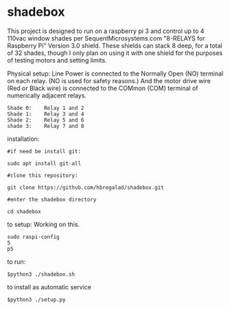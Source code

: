 # shadebox
This project is designed to run on a raspberry pi 3 and control up to 4 110vac window shades per SequentMicrosystems.com "8-RELAYS for Raspberry Pi" Version 3.0 shield. These shields can stack 8 deep, for a total of 32 shades, though I only plan on using it with one shield for the purposes of testing motors and setting limits.

Physical setup:
Line Power is connected to the Normally Open (NO) terminal on each relay. (NO is used for safety reasons.)
And the motor drive wire (Red or Black wire) is connected to the COMmon (COM) terminal of numerically adjacent relays.
```
Shade 0:	Relay 1 and 2
Shade 1:	Relay 3 and 4
Shade 2:	Relay 5 and 6
shade 3:	Relay 7 and 8
```






installation:
```
#if need be install git:

sudo apt install git-all

#clone this repository:

git clone https://github.com/hbregalad/shadebox.git

#enter the shadebox directory

cd shadebox
```

to setup:
Working on this.
```
sudo raspi-config 
5
p5
```

to run:

`$python3 ./shadebox.sh`

to install as automatic service

`$python3 ./setup.py`
